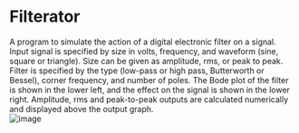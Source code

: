 # Filterator
A program to simulate the action of a digital electronic filter on a signal. Input signal is specified by size in volts, frequency, and waveform (sine, square or triangle).  Size can be given as amplitude, rms, or peak to peak. Filter is specified by the type (low-pass or high pass, Butterworth or Bessel), corner frequency, and number of poles.  The Bode plot of the filter is shown in the lower left, and the effect on the signal is shown in the lower right.  Amplitude, rms and peak-to-peak outputs are calculated numerically and displayed above the output graph.    
![image](https://user-images.githubusercontent.com/74684073/143722143-2d407326-c696-40a6-9bfe-dc0b9e149253.png)

